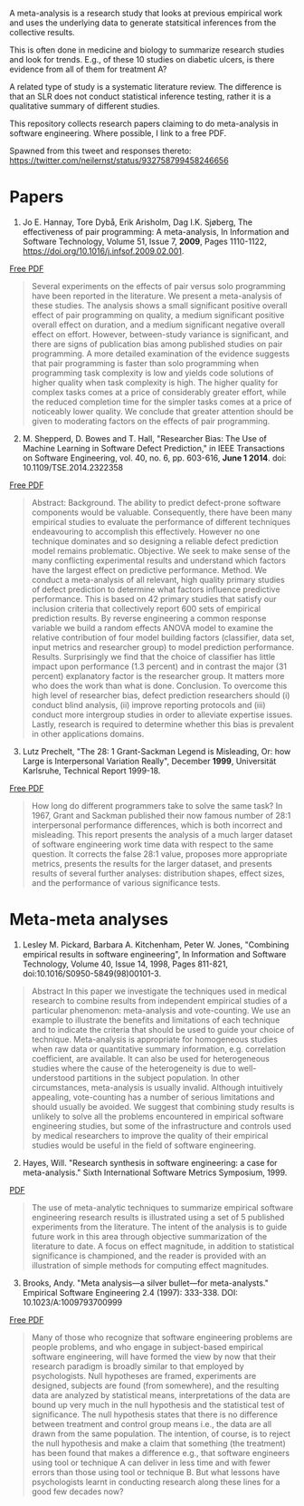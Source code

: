 A meta-analysis is a research study that looks at previous empirical work and uses the underlying data to generate statsitical inferences from the collective results.

This is often done in medicine and biology to summarize research studies and look for trends. E.g., of these 10 studies on diabetic ulcers, is there evidence from all of them for treatment A?

A related type of study is a systematic literature review. The difference is that an SLR does not conduct statistical inference testing, rather it is a qualitative summary of different studies.

This repository collects research papers claiming to do meta-analysis in software engineering. Where possible, I link to a free PDF. 

Spawned from this tweet and responses thereto: https://twitter.com/neilernst/status/932758799458246656

# Papers
1. Jo E. Hannay, Tore Dybå, Erik Arisholm, Dag I.K. Sjøberg, The effectiveness of pair programming: A meta-analysis, In Information and Software Technology, Volume 51, Issue 7,  **2009**, Pages 1110-1122, https://doi.org/10.1016/j.infsof.2009.02.001. 

[Free PDF](http://ai2-s2-pdfs.s3.amazonaws.com/f6b9/0bdffbf1b00bdc3e24b8cd679df1009c5bec.pdf)

> Several experiments on the effects of pair versus solo programming have been reported in the literature. We present a meta-analysis of these studies. The analysis shows a small significant positive overall effect of pair programming on quality, a medium significant positive overall effect on duration, and a medium significant negative overall effect on effort. However, between-study variance is significant, and there are signs of publication bias among published studies on pair programming. A more detailed examination of the evidence suggests that pair programming is faster than solo programming when programming task complexity is low and yields code solutions of higher quality when task complexity is high. The higher quality for complex tasks comes at a price of considerably greater effort, while the reduced completion time for the simpler tasks comes at a price of noticeably lower quality. We conclude that greater attention should be given to moderating factors on the effects of pair programming.

2. M. Shepperd, D. Bowes and T. Hall, "Researcher Bias: The Use of Machine Learning in Software Defect Prediction," in IEEE Transactions on Software Engineering, vol. 40, no. 6, pp. 603-616, **June 1 2014**. doi: 10.1109/TSE.2014.2322358

[Free PDF](http://bura.brunel.ac.uk/bitstream/2438/8784/2/Fulltext.pdf)

> Abstract: Background. The ability to predict defect-prone software components would be valuable. Consequently, there have been many empirical studies to evaluate the performance of different techniques endeavouring to accomplish this effectively. However no one technique dominates and so designing a reliable defect prediction model remains problematic. Objective. We seek to make sense of the many conflicting experimental results and understand which factors have the largest effect on predictive performance. Method. We conduct a meta-analysis of all relevant, high quality primary studies of defect prediction to determine what factors influence predictive performance. This is based on 42 primary studies that satisfy our inclusion criteria that collectively report 600 sets of empirical prediction results. By reverse engineering a common response variable we build a random effects ANOVA model to examine the relative contribution of four model building factors (classifier, data set, input metrics and researcher group) to model prediction performance. Results. Surprisingly we find that the choice of classifier has little impact upon performance (1.3 percent) and in contrast the major (31 percent) explanatory factor is the researcher group. It matters more who does the work than what is done. Conclusion. To overcome this high level of researcher bias, defect prediction researchers should (i) conduct blind analysis, (ii) improve reporting protocols and (iii) conduct more intergroup studies in order to alleviate expertise issues. Lastly, research is required to determine whether this bias is prevalent in other applications domains.

3. Lutz Prechelt, "The 28: 1 Grant-Sackman Legend is Misleading, Or: how Large is Interpersonal Variation Really", December **1999**, Universität Karlsruhe, Technical Report 1999-18. 

[Free PDF](http://page.mi.fu-berlin.de/prechelt/Biblio/varianceTR.pdf)

> How long do different programmers take to solve the same task? In 1967, Grant and Sackman published their now famous number of 28:1 interpersonal performance differences, which is both incorrect and misleading.
This report presents the analysis of a much larger dataset of software engineering work time data with respect to the same question. It corrects the false 28:1 value, proposes more appropriate metrics, presents the results for the larger dataset, and presents results of several further analyses: distribution shapes, effect sizes, and the performance of various significance tests.

# Meta-meta analyses

1. Lesley M. Pickard, Barbara A. Kitchenham, Peter W. Jones, "Combining empirical results in software engineering", In Information and Software Technology, Volume 40, Issue 14, 1998, Pages 811-821, doi:10.1016/S0950-5849(98)00101-3.

> Abstract
In this paper we investigate the techniques used in medical research to combine results from independent empirical studies of a particular phenomenon: meta-analysis and vote-counting. We use an example to illustrate the benefits and limitations of each technique and to indicate the criteria that should be used to guide your choice of technique. Meta-analysis is appropriate for homogeneous studies when raw data or quantitative summary information, e.g. correlation coefficient, are available. It can also be used for heterogeneous studies where the cause of the heterogeneity is due to well-understood partitions in the subject population. In other circumstances, meta-analysis is usually invalid. Although intuitively appealing, vote-counting has a number of serious limitations and should usually be avoided. We suggest that combining study results is unlikely to solve all the problems encountered in empirical software engineering studies, but some of the infrastructure and controls used by medical researchers to improve the quality of their empirical studies would be useful in the field of software engineering.

2. Hayes, Will. "Research synthesis in software engineering: a case for meta-analysis." Sixth International Software Metrics Symposium, 1999.

[PDF](https://pdfs.semanticscholar.org/9599/aa996302c3ece477edc4122f0dee5e78f0ca.pdf)

> The use of meta-analytic techniques to summarize empirical software engineering research results is illustrated using a set of 5 published experiments from the literature. The intent of the analysis is to guide future work in this area through objective summarization of the literature to date. A focus on effect magnitude, in addition to statistical significance is championed, and the reader is provided with an illustration of simple methods for computing effect magnitudes.

3. Brooks, Andy. "Meta analysis—a silver bullet—for meta-analysts." Empirical Software Engineering 2.4 (1997): 333-338. DOI: 10.1023/A:1009793700999

[Free PDF](http://faculty.ksu.edu.sa/ghazy/Documents/Emp%20SWE%2097/Meta%20Analysis—A%20Silver%20Bullet—for%20Meta-Analysts.pdf)

>Many of those who recognize that software engineering problems are people problems, and who engage in subject-based empirical software engineering, will have formed the view by now that their research paradigm is broadly similar to that employed by psychologists. Null hypotheses are framed, experiments are designed, subjects are found (from somewhere), and the resulting data are analyzed by statistical means, interpretations of the data are bound up very much in the null hypothesis and the statistical test of significance. The null hypothesis states that there is no difference between treatment and control group means i.e., the data are all drawn from the same population. The intention, of course, is to reject the null hypothesis and make a claim that something (the treatment) has been found that makes a difference e.g., that software engineers using tool or technique A can deliver in less time and with fewer errors than those using tool or technique B. But what lessons have psychologists learnt in conducting research along these lines for a good few decades now?
> 
